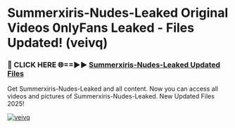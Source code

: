 # Summerxiris-Nudes-Leaked Original Videos 0nlyFans Leaked - Files Updated! (veivq)

<h3>🔴 CLICK HERE 🌐==►► <a href="https://tinyurl.com/5h6xmrr3" rel="nofollow">Summerxiris-Nudes-Leaked Updated Files</a></h3>

Get Summerxiris-Nudes-Leaked and all content. Now you can access all videos and pictures of Summerxiris-Nudes-Leaked. New Updated Files 2025!

[![veivq](https://i.imgur.com/KVD873Z.gif)](https://tinyurl.com/5h6xmrr3)
